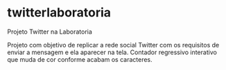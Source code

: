 # twitterlaboratoria
Projeto Twitter na Laboratoria

Projeto com objetivo de replicar a rede social Twitter com os requisitos de enviar a mensagem e ela aparecer na tela. 
Contador regressivo interativo que muda de cor conforme acabam os caracteres. 
